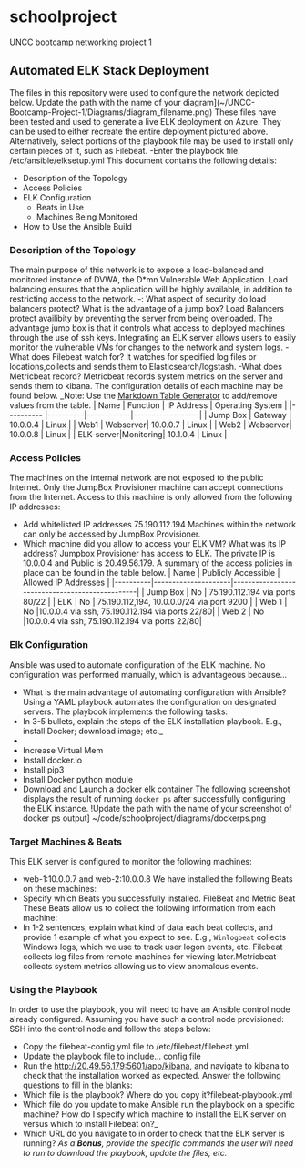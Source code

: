 # schoolproject
UNCC bootcamp networking project 1
## Automated ELK Stack Deployment
The files in this repository were used to configure the network depicted below.
Update the path with the name of your diagram](~/UNCC-Bootcamp-Project-1/Diagrams/diagram_filename.png)
These files have been tested and used to generate a live ELK deployment on Azure. They can be used to either recreate the entire deployment pictured above. Alternatively, select portions of the playbook file may be used to install only certain pieces of it, such as Filebeat.
  -Enter the playbook file. /etc/ansible/elksetup.yml
This document contains the following details:
- Description of the Topology
- Access Policies
- ELK Configuration
  - Beats in Use
  - Machines Being Monitored
- How to Use the Ansible Build
### Description of the Topology
The main purpose of this network is to expose a load-balanced and monitored instance of DVWA, the D*mn Vulnerable Web Application.
Load balancing ensures that the application will be highly available, in addition to restricting access to the network.
-: What aspect of security do load balancers protect? What is the advantage of a jump box? Load Balancers protect availibity by preventing the server from being overloaded. The advantage jump box is that it controls what access to deployed machines through the use of ssh keys.
Integrating an ELK server allows users to easily monitor the vulnerable VMs for changes to the network and system logs.
-What does Filebeat watch for? It watches for specified log files or locations,collects and sends them to Elasticsearch/logstash.
-What does Metricbeat record? Metricbeat records system metrics on the server and sends them to kibana.
The configuration details of each machine may be found below.
_Note: Use the [Markdown Table Generator](http://www.tablesgenerator.com/markdown_tables) to add/remove values from the table.
| Name      | Function | IP Address | Operating System |
|---------- |----------|------------|------------------|
| Jump Box  | Gateway  | 10.0.0.4   | Linux            |
| Web1      | Webserver| 10.0.0.7   | Linux            |
| Web2      | Webserver| 10.0.0.8   | Linux            |
| ELK-server|Monitoring| 10.1.0.4   | Linux            |
### Access Policies
The machines on the internal network are not exposed to the public Internet.
Only the JumpBox Provisioner machine can accept connections from the Internet. Access to this machine is only allowed from the following IP addresses:
- Add whitelisted IP addresses 75.190.112.194
Machines within the network can only be accessed by JumpBox Provisioner.
- Which machine did you allow to access your ELK VM? What was its IP address? Jumpbox Provisioner has access to ELK. The private IP is 10.0.0.4 and Public is 20.49.56.179.
A summary of the access policies in place can be found in the table below.
| Name     | Publicly Accessible | Allowed IP Addresses                           |
|----------|---------------------|------------------------------------------------|
| Jump Box | No                  |  75.190.112.194 via ports 80/22                |
|   ELK    | No                  |  75.190.112,194, 10.0.0.0/24 via port 9200     |
|  Web 1   | No                  |10.0.0.4 via ssh, 75.190.112.194 via ports 22/80|
|  Web 2   | No                  |10.0.0.4 via ssh, 75.190.112.194 via ports 22/80|
### Elk Configuration
Ansible was used to automate configuration of the ELK machine. No configuration was performed manually, which is advantageous because...
- What is the main advantage of automating configuration with Ansible? Using a YAML playbook automates the configuration on designated servers.
The playbook implements the following tasks:
- In 3-5 bullets, explain the steps of the ELK installation playbook. E.g., install Docker; download image; etc._
-
- Increase Virtual Mem
- Install docker.io
- Install pip3
- Install Docker python module
- Download and Launch a docker elk container
The following screenshot displays the result of running `docker ps` after successfully configuring the ELK instance.
!Update the path with the name of your screenshot of docker ps output] ~/code/schoolproject/diagrams/dockerps.png
### Target Machines & Beats
This ELK server is configured to monitor the following machines:
- web-1:10.0.0.7 and web-2:10.0.0.8
We have installed the following Beats on these machines:
- Specify which Beats you successfully installed. FileBeat and Metric Beat
These Beats allow us to collect the following information from each machine:
- In 1-2 sentences, explain what kind of data each beat collects, and provide 1 example of what you expect to see. E.g., `Winlogbeat` collects Windows logs, which we use to track user logon events, etc. Filebeat collects log files from remote machines for viewing later.Metricbeat collects system metrics allowing us to view anomalous events.
### Using the Playbook
In order to use the playbook, you will need to have an Ansible control node already configured. Assuming you have such a control node provisioned:
SSH into the control node and follow the steps below:
- Copy the filebeat-config.yml file to /etc/filebeat/filebeat.yml.
- Update the playbook file to include... config file
- Run the http://20.49.56.179:5601/app/kibana, and navigate to kibana to check that the installation worked as expected.
Answer the following questions to fill in the blanks:
- Which file is the playbook? Where do you copy it?filebeat-playbook.yml
- Which file do you update to make Ansible run the playbook on a specific machine? How do I specify which machine to install the ELK server on versus which to install Filebeat on?_
- Which URL do you navigate to in order to check that the ELK server is running?
_As a **Bonus**, provide the specific commands the user will need to run to download the playbook, update the files, etc._
